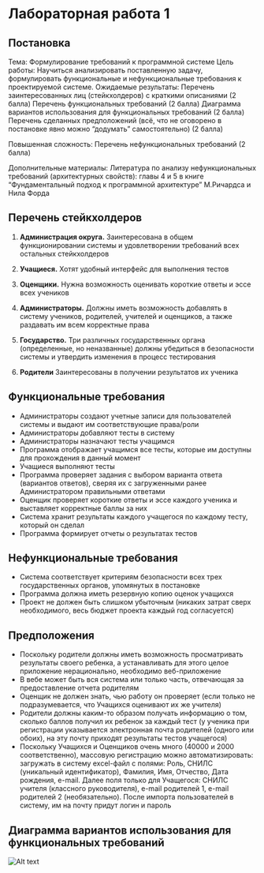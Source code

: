 # Лабораторная работа 1

## Постановка

Тема: Формулирование требований к программной системе
Цель работы: Научиться анализировать поставленную задачу, формулировать функциональные и нефункциональные требования к проектируемой системе.
Ожидаемые результаты:
Перечень заинтересованных лиц (стейкхолдеров) с краткими описаниями (2 балла)
Перечень функциональных требований (2 балла)
Диаграмма вариантов использования для функциональных требований (2 балла)
Перечень сделанных предположений (всё, что не оговорено в постановке явно можно “додумать” самостоятельно) (2 балла)

Повышенная сложность:
Перечень нефункциональных требований (2 балла)

Дополнительные материалы:
Литература по анализу нефункциональных требований (архитектурных свойств): главы 4 и 5 в книге “Фундаментальный подход к программной архитектуре” М.Ричардса и Нила Форда


## Перечень стейкхолдеров


1. **Администрация округа.** Заинтересована в общем функционировании системы и удовлетворении требований всех остальных стейкхолдеров


2. **Учащиеся.** Хотят удобный интерфейс для выполнения тестов
3. **Оценщики.** Нужна возможность оценивать короткие ответы и эссе всех учеников
4. **Администраторы.** Должны иметь возможность добавлять в систему учеников, родителей, учителей и оценщиков, а также раздавать им всем корректные права
5. **Государство.** Три различных государственных органа (определенные, но неназванные) должны убедиться в безопасности системы и утвердить изменения в процесс тестирования
6. **Родители** Заинтересованы в получении результатов их ученика


## Функциональные требования


- Администраторы создают учетные записи для пользователей системы и выдают им соответствующие права/роли
- Администраторы добавляют тесты в систему
- Администраторы назначают тесты учащимся
- Программа отображает учащимся все тесты, которые им доступны для прохождения в данный момент
- Учащиеся выполняют тесты
- Программа проверяет задания с выбором варианта ответа (вариантов ответов), сверяя их с загруженными ранее Администратором правильными ответами
- Оценщик проверяет короткие ответы и эссе каждого ученика и выставляет корректные баллы за них
- Система хранит результаты каждого учащегося по каждому тесту, который он сделал
- Программа формирует отчеты о результатах тестов


## Нефункциональные требования


- Система соответствует критериям безопасности всех трех государственных органов, упомянутых в постановке
- Программа должна иметь резервную копию оценок учащихся
- Проект не должен быть слишком убыточным (никаких затрат сверх необходимого, весь бюджет проекта каждый год согласуется)


## Предположения


- Поскольку родители должны иметь возможность просматривать результаты своего ребенка, а устанавливать для этого целое приложение нерационально, необходимо веб-приложение
- В вебе может быть вся система или только часть, отвечающая за предоставление отчета родителям
- Оценщик не должен знать, чью работу он проверяет (если только не подразумевается, что Учащихся оценивают их же учителя)
- Родители должны каким-то образом получать информацию о том, сколько баллов получил их ребенок за каждый тест (у ученика при регистрации указывается электронная почта родителей (одного или обоих), на эту почту приходят результаты тестов учащегося)
- Поскольку Учащихся и Оценщиков очень много (40000 и 2000 соответственно), массовую регистрацию можно автоматизировать: загружать в систему excel-файл с полями: Роль, СНИЛС (уникальный идентификатор), Фамилия, Имя, Отчество, Дата рождения, e-mail. Далее поля только для Учащегося: СНИЛС учителя (классного руководителя), e-mail родителей 1, e-mail родителей 2 (необязательно). После импорта пользователей в систему, им на почту придут логин и пароль


## Диаграмма вариантов использования для функциональных требований

![Alt text](use_cases_diagram.png)